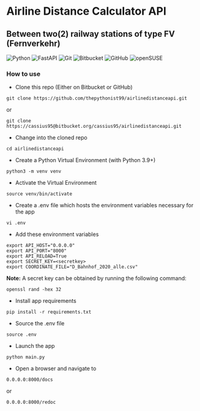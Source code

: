 # Airline Distance Calculator API

## Between two(2) railway stations of type FV (Fernverkehr)

![Python](https://img.shields.io/badge/python-3670A0?style=for-the-badge&logo=python&logoColor=ffdd54)
![FastAPI](https://img.shields.io/badge/FastAPI-005571?style=for-the-badge&logo=fastapi)
![Git](https://img.shields.io/badge/git-%23F05033.svg?style=for-the-badge&logo=git&logoColor=white)
![Bitbucket](https://img.shields.io/badge/bitbucket-%230047B3.svg?style=for-the-badge&logo=bitbucket&logoColor=white)
![GitHub](https://img.shields.io/badge/github-%23121011.svg?style=for-the-badge&logo=github&logoColor=white)
![openSUSE](https://img.shields.io/badge/openSUSE-%2364B345?style=for-the-badge&logo=openSUSE&logoColor=white)

### How to use

- Clone this repo (Either on Bitbucket or GitHub)

```
git clone https://github.com/thepythonist99/airlinedistanceapi.git
```

or

```
git clone https://cassius95@bitbucket.org/cassius95/airlinedistanceapi.git
```

- Change into the cloned repo

```
cd airlinedistanceapi
```

- Create a Python Virtual Environment (with Python 3.9+)
```
python3 -m venv venv
```

- Activate the Virtual Environment

```
source venv/bin/activate
```

- Create a .env file which hosts the environment variables necessary for the app

```
vi .env
```

- Add these environment variables

```
export API_HOST="0.0.0.0"
export API_PORT="8000"
export API_RELOAD=True
export SECRET_KEY=<secretkey>
export COORDINATE_FILE="D_Bahnhof_2020_alle.csv"
```

**Note:** A secret key can be obtained by running the following command:

```
openssl rand -hex 32
```

- Install app requirements

```
pip install -r requirements.txt
```

- Source the .env file

```
source .env
```

- Launch the app

```
python main.py
```

- Open a browser and navigate to

```
0.0.0.0:8000/docs
```

or 

```
0.0.0.0:8000/redoc
```